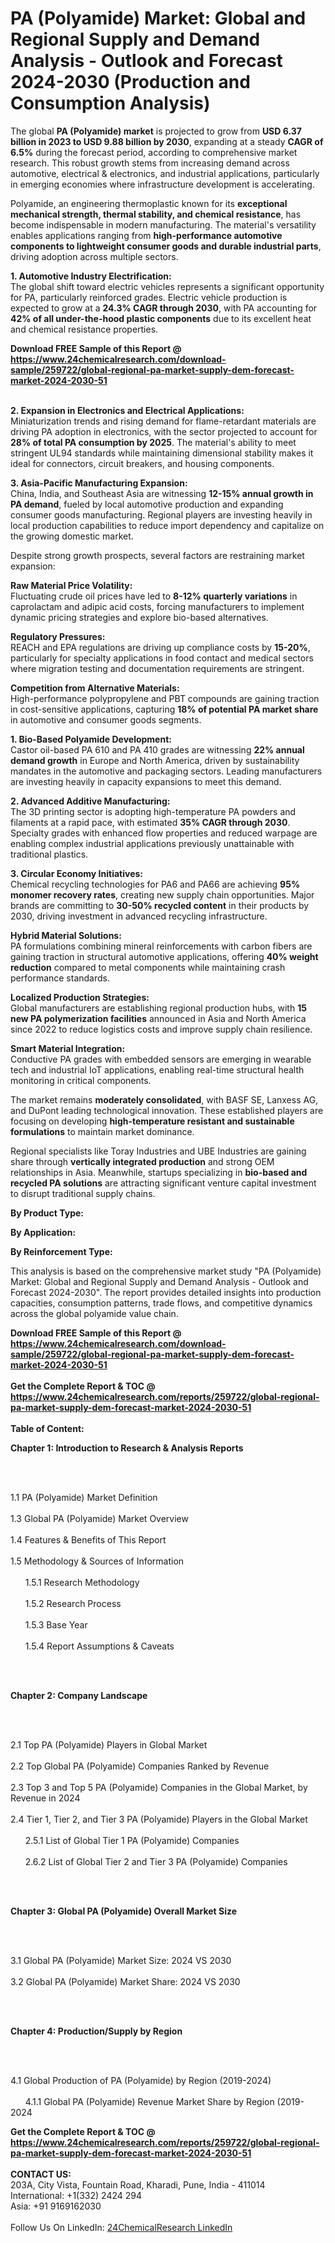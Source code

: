 <h1>PA (Polyamide) Market: Global and Regional Supply and Demand Analysis - Outlook and Forecast 2024-2030 (Production and Consumption Analysis)</h1><p>The global <strong>PA (Polyamide) market</strong> is projected to grow from <strong>USD 6.37 billion in 2023 to USD 9.88 billion by 2030</strong>, expanding at a steady <strong>CAGR of 6.5%</strong> during the forecast period, according to comprehensive market research. This robust growth stems from increasing demand across automotive, electrical &amp; electronics, and industrial applications, particularly in emerging economies where infrastructure development is accelerating.</p><p>Polyamide, an engineering thermoplastic known for its <strong>exceptional mechanical strength, thermal stability, and chemical resistance</strong>, has become indispensable in modern manufacturing. The material's versatility enables applications ranging from <strong>high-performance automotive components to lightweight consumer goods and durable industrial parts</strong>, driving adoption across multiple sectors.</p><p><strong>1. Automotive Industry Electrification:</strong><br>
The global shift toward electric vehicles represents a significant opportunity for PA, particularly reinforced grades. Electric vehicle production is expected to grow at a <strong>24.3% CAGR through 2030</strong>, with PA accounting for <strong>42% of all under-the-hood plastic components</strong> due to its excellent heat and chemical resistance properties.</p><div><b>Download FREE Sample of this Report @ 
            <a href="https://www.24chemicalresearch.com/download-sample/259722/global-regional-pa-market-supply-dem-forecast-market-2024-2030-51">
            https://www.24chemicalresearch.com/download-sample/259722/global-regional-pa-market-supply-dem-forecast-market-2024-2030-51</a></b></div><br><p><strong>2. Expansion in Electronics and Electrical Applications:</strong><br>
Miniaturization trends and rising demand for flame-retardant materials are driving PA adoption in electronics, with the sector projected to account for <strong>28% of total PA consumption by 2025</strong>. The material's ability to meet stringent UL94 standards while maintaining dimensional stability makes it ideal for connectors, circuit breakers, and housing components.</p><p><strong>3. Asia-Pacific Manufacturing Expansion:</strong><br>
China, India, and Southeast Asia are witnessing <strong>12-15% annual growth in PA demand</strong>, fueled by local automotive production and expanding consumer goods manufacturing. Regional players are investing heavily in local production capabilities to reduce import dependency and capitalize on the growing domestic market.</p><p>Despite strong growth prospects, several factors are restraining market expansion:</p><p><strong>Raw Material Price Volatility:</strong><br>
	Fluctuating crude oil prices have led to <strong>8-12% quarterly variations</strong> in caprolactam and adipic acid costs, forcing manufacturers to implement dynamic pricing strategies and explore bio-based alternatives.</p><p><strong>Regulatory Pressures:</strong><br>
	REACH and EPA regulations are driving up compliance costs by <strong>15-20%</strong>, particularly for specialty applications in food contact and medical sectors where migration testing and documentation requirements are stringent.</p><p><strong>Competition from Alternative Materials:</strong><br>
	High-performance polypropylene and PBT compounds are gaining traction in cost-sensitive applications, capturing <strong>18% of potential PA market share</strong> in automotive and consumer goods segments.</p><p><strong>1. Bio-Based Polyamide Development:</strong><br>
Castor oil-based PA 610 and PA 410 grades are witnessing <strong>22% annual demand growth</strong> in Europe and North America, driven by sustainability mandates in the automotive and packaging sectors. Leading manufacturers are investing heavily in capacity expansions to meet this demand.</p><p><strong>2. Advanced Additive Manufacturing:</strong><br>
The 3D printing sector is adopting high-temperature PA powders and filaments at a rapid pace, with estimated <strong>35% CAGR through 2030</strong>. Specialty grades with enhanced flow properties and reduced warpage are enabling complex industrial applications previously unattainable with traditional plastics.</p><p><strong>3. Circular Economy Initiatives:</strong><br>
Chemical recycling technologies for PA6 and PA66 are achieving <strong>95% monomer recovery rates</strong>, creating new supply chain opportunities. Major brands are committing to <strong>30-50% recycled content</strong> in their products by 2030, driving investment in advanced recycling infrastructure.</p><p><strong>Hybrid Material Solutions:</strong><br>
	PA formulations combining mineral reinforcements with carbon fibers are gaining traction in structural automotive applications, offering <strong>40% weight reduction</strong> compared to metal components while maintaining crash performance standards.</p><p><strong>Localized Production Strategies:</strong><br>
	Global manufacturers are establishing regional production hubs, with <strong>15 new PA polymerization facilities</strong> announced in Asia and North America since 2022 to reduce logistics costs and improve supply chain resilience.</p><p><strong>Smart Material Integration:</strong><br>
	Conductive PA grades with embedded sensors are emerging in wearable tech and industrial IoT applications, enabling real-time structural health monitoring in critical components.</p><p>The market remains <strong>moderately consolidated</strong>, with BASF SE, Lanxess AG, and DuPont leading technological innovation. These established players are focusing on developing <strong>high-temperature resistant and sustainable formulations</strong> to maintain market dominance.</p><p>Regional specialists like Toray Industries and UBE Industries are gaining share through <strong>vertically integrated production</strong> and strong OEM relationships in Asia. Meanwhile, startups specializing in <strong>bio-based and recycled PA solutions</strong> are attracting significant venture capital investment to disrupt traditional supply chains.</p><p><strong>By Product Type:</strong></p><p><strong>By Application:</strong></p><p><strong>By Reinforcement Type:</strong></p><p>This analysis is based on the comprehensive market study "PA (Polyamide) Market: Global and Regional Supply and Demand Analysis - Outlook and Forecast 2024-2030". The report provides detailed insights into production capacities, consumption patterns, trade flows, and competitive dynamics across the global polyamide value chain.</p><div><b>Download FREE Sample of this Report @ 
            <a href="https://www.24chemicalresearch.com/download-sample/259722/global-regional-pa-market-supply-dem-forecast-market-2024-2030-51">
            https://www.24chemicalresearch.com/download-sample/259722/global-regional-pa-market-supply-dem-forecast-market-2024-2030-51</a></b></div><br><div><b>Get the Complete Report & TOC @ 
            <a href="https://www.24chemicalresearch.com/reports/259722/global-regional-pa-market-supply-dem-forecast-market-2024-2030-51">
            https://www.24chemicalresearch.com/reports/259722/global-regional-pa-market-supply-dem-forecast-market-2024-2030-51</a></b></div><br>
            <b>Table of Content:</b><p><p><strong>Chapter 1: Introduction to Research &amp; Analysis Reports</strong></p><br />
<br />
<p>1.1 PA (Polyamide) Market Definition<br /><br />
1.3 Global PA (Polyamide) Market Overview<br /><br />
1.4 Features &amp; Benefits of This Report<br /><br />
1.5 Methodology &amp; Sources of Information<br /><br />
&nbsp;&nbsp;&nbsp;&nbsp;&nbsp; 1.5.1 Research Methodology<br /><br />
&nbsp;&nbsp;&nbsp;&nbsp;&nbsp; 1.5.2 Research Process<br /><br />
&nbsp;&nbsp;&nbsp;&nbsp;&nbsp; 1.5.3 Base Year<br /><br />
&nbsp;&nbsp;&nbsp;&nbsp;&nbsp; 1.5.4 Report Assumptions &amp; Caveats</p><br />
<br />
<p><strong>Chapter 2: Company Landscape</strong></p><br />
<br />
<p>2.1 Top PA (Polyamide) Players in Global Market<br /><br />
2.2 Top Global PA (Polyamide) Companies Ranked by Revenue<br /><br />
2.3 Top 3 and Top 5 PA (Polyamide) Companies in the Global Market, by Revenue in 2024<br /><br />
2.4 Tier 1, Tier 2, and Tier 3 PA (Polyamide) Players in the Global Market<br /><br />
&nbsp;&nbsp;&nbsp;&nbsp;&nbsp; 2.5.1 List of Global Tier 1 PA (Polyamide) Companies<br /><br />
&nbsp;&nbsp;&nbsp;&nbsp;&nbsp; 2.6.2 List of Global Tier 2 and Tier 3 PA (Polyamide) Companies</p><br />
<br />
<p><strong>Chapter 3: Global PA (Polyamide) Overall Market Size</strong></p><br />
<br />
<p>3.1 Global PA (Polyamide) Market Size: 2024 VS 2030<br /><br />
3.2 Global PA (Polyamide) Market Share: 2024 VS 2030</p><br />
<br />
<p><strong>Chapter 4: Production/Supply by Region</strong></p><br />
<br />
<p>4.1 Global Production of PA (Polyamide) by Region (2019-2024)<br /><br />
&nbsp;&nbsp;&nbsp;&nbsp;&nbsp; 4.1.1 Global PA (Polyamide) Revenue Market Share by Region (2019-2024</p><div><b>Get the Complete Report & TOC @ 
            <a href="https://www.24chemicalresearch.com/reports/259722/global-regional-pa-market-supply-dem-forecast-market-2024-2030-51">
            https://www.24chemicalresearch.com/reports/259722/global-regional-pa-market-supply-dem-forecast-market-2024-2030-51</a></b></div><br><b>CONTACT US:</b><br>
            203A, City Vista, Fountain Road, Kharadi, Pune, India - 411014<br>
            International: +1(332) 2424 294<br>
            Asia: +91 9169162030 <br><br>
            Follow Us On LinkedIn: <a href="https://www.linkedin.com/company/24chemicalresearch/">24ChemicalResearch LinkedIn</a>